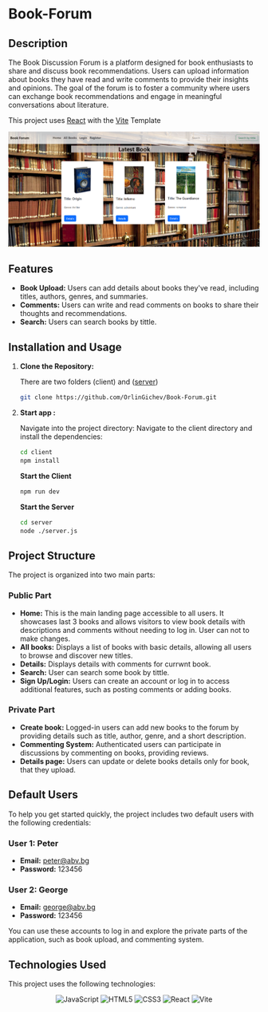# Book-Forum

## Description

The Book Discussion Forum is a platform designed for book enthusiasts to share and discuss book recommendations. Users can upload information about books they have read and write comments to provide their insights and opinions. The goal of the forum is to foster a community where users can exchange book recommendations and engage in meaningful conversations about literature.

This project uses [React](https://react.dev/) with the [Vite](https://vitejs.dev/) Template

![homepage image](client/public/HomePage.png)

## Features

- **Book Upload:** Users can add details about books they've read, including titles, authors, genres, and summaries.
- **Comments:** Users can write and read comments on books to share their thoughts and recommendations.
- **Search:** Users can search books by tittle.

## Installation and Usage

1. **Clone the Repository:**

   
   There are two folders (client) and ([server](https://github.com/softuni-practice-server/softuni-practice-server/tree/master))<br />
   
   ```bash
   git clone https://github.com/OrlinGichev/Book-Forum.git
   
2. **Start app :**

   Navigate into the project directory:
   Navigate to the client directory and install the dependencies:
   
   ```bash
   cd client
   npm install
   ````
   **Start the Client**

   ```bash
   npm run dev
   ````
   **Start the Server**
   ```bash
   cd server
   node ./server.js
   ````
   
## Project Structure

The project is organized into two main parts:

### Public Part

- **Home:** This is the main landing page accessible to all users. It showcases last 3 books  and allows visitors to view book details with descriptions and comments without needing to log in. User can not to make changes.
- **All books:** Displays a list of books with basic details, allowing all users to browse and discover new titles.
- **Details:** Displays  details with comments for currwnt book.
- **Search:** User can search some book by tittle.
- **Sign Up/Login:** Users can create an account or log in to access additional features, such as posting comments or adding books.

### Private Part

- **Create book:** Logged-in users can add new books to the forum by providing details such as title, author, genre, and a short description.
- **Commenting System:** Authenticated users can participate in discussions by commenting on books, providing reviews.
- **Details page:** Users can update or delete books details only for book, that they upload.

## Default Users

To help you get started quickly, the project includes two default users with the following credentials:

### User 1: Peter

- **Email:** peter@abv.bg
- **Password:** 123456

### User 2: George

- **Email:** george@abv.bg
- **Password:** 123456

You can use these accounts to log in and explore the private parts of the application, such as  book upload, and commenting system.


## Technologies Used

This project uses the following technologies:

<p align="center">
  <img src="https://img.shields.io/badge/JavaScript-F7DF1E?style=for-the-badge&logo=javascript&logoColor=black" alt="JavaScript" />
  <img src="https://img.shields.io/badge/HTML5-E34F26?style=for-the-badge&logo=html5&logoColor=white" alt="HTML5" />
  <img src="https://img.shields.io/badge/CSS3-1572B6?style=for-the-badge&logo=css3&logoColor=white" alt="CSS3" />
  <img src="https://img.shields.io/badge/React-61DAFB?style=for-the-badge&logo=react&logoColor=black" alt="React" />
  <img src="https://img.shields.io/badge/Vite-646CFF?style=for-the-badge&logo=vite&logoColor=white" alt="Vite" />
</p>



